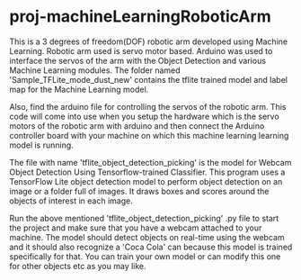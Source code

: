 # proj-machineLearningRoboticArm
This is a 3 degrees of freedom(DOF) robotic arm developed using Machine Learning. Robotic arm used is servo motor based. Arduino was used to interface the servos of the arm with the Object Detection and various Machine Learning modules.
The folder named 'Sample_TFLite_mode_dust_new' contains the tflite trained model and label map for the Machine Learning model. 

Also, find the arduino file for controlling the servos of the robotic arm. This code will come into use when you setup the hardware which is the servo motors of the robotic arm with arduino and then connect the Arduino controller board with your machine on which this machine learning learning model is running.

The file with name 'tflite_object_detection_picking' is the model for Webcam Object Detection Using Tensorflow-trained Classifier. This program uses a TensorFlow Lite object detection model to perform object detection on an image or a folder full of images. It draws boxes and scores around the objects of interest in each image.

Run the above mentioned 'tflite_object_detection_picking' .py file to start the project and make sure that you have a webcam attached to your machine. The model should detect objects on real-time using the webcam and it should also recognize a 'Coca Cola' can because this model is trained specifically for that. You can train your own model or can modify this one for other objects etc as you may like.
